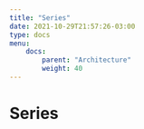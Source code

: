 ```yaml
---
title: "Series"
date: 2021-10-29T21:57:26-03:00
type: docs
menu:
    docs:
        parent: "Architecture"
        weight: 40
---
```


# Series


